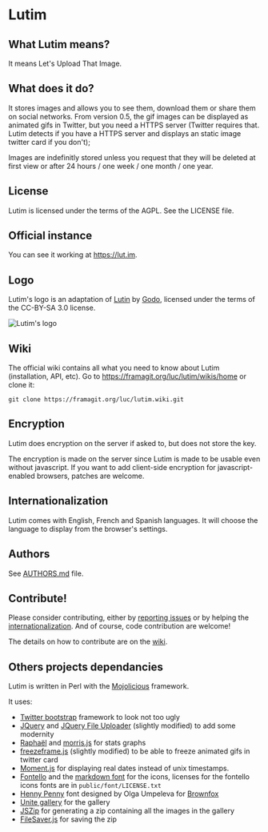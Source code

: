 # Lutim

## What Lutim means?
It means Let's Upload That Image.

## What does it do?
It stores images and allows you to see them, download them or share them on social networks. From version 0.5, the gif images can be displayed as animated gifs in Twitter, but you need a HTTPS server (Twitter requires that. Lutim detects if you have a HTTPS server and displays an static image twitter card if you don't);

Images are indefinitly stored unless you request that they will be deleted at first view or after 24 hours / one week / one month / one year.

## License
Lutim is licensed under the terms of the AGPL. See the LICENSE file.

## Official instance
You can see it working at https://lut.im.

## Logo
Lutim's logo is an adaptation of [Lutin](http://commons.wikimedia.org/wiki/File:Lutin_by_godo.jpg) by [Godo](http://godoillustrateur.wordpress.com/), licensed under the terms of the CC-BY-SA 3.0 license.

![Lutim's logo](https://lut.im/img/Lutim_small.png)

## Wiki

The official wiki contains all what you need to know about Lutim (installation, API, etc). Go to <https://framagit.org/luc/lutim/wikis/home> or clone it:

```
git clone https://framagit.org/luc/lutim.wiki.git
```

## Encryption

Lutim does encryption on the server if asked to, but does not store the key.

The encryption is made on the server since Lutim is made to be usable even without javascript. If you want to add client-side encryption for javascript-enabled browsers, patches are welcome.

## Internationalization

Lutim comes with English, French and Spanish languages. It will choose the language to display from the browser's settings.


## Authors

See [AUTHORS.md](AUTHORS.md) file.

## Contribute!

Please consider contributing, either by [reporting issues](https://framagit.org/luc/lutim/issues) or by helping the [internationalization](https://pootle.framasoft.org/projects/lutim/). And of course, code contribution are welcome!

The details on how to contribute are on the [wiki](https://framagit.org/luc/lutim/wikis/contribute).

## Others projects dependancies

Lutim is written in Perl with the [Mojolicious](http://mojolicio.us) framework.

It uses:

* [Twitter bootstrap](http://getbootstrap.com) framework to look not too ugly
* [JQuery](http://jquery.com) and [JQuery File Uploader](https://github.com/danielm/uploader/) (slightly modified) to add some modernity
* [Raphaël](http://raphaeljs.com/) and [morris.js](https://morrisjs.github.io/morris.js/) for stats graphs
* [freezeframe.js](http://freezeframe.chrisantonellis.com/) (slightly modified) to be able to freeze animated gifs in twitter card
* [Moment.js](http://momentjs.com/) for displaying real dates instead of unix timestamps.
* [Fontello](http://fontello.com/) and the [markdown font](https://github.com/dcurtis/markdown-mark/) for the icons, licenses for the fontello icons fonts are in `public/font/LICENSE.txt`
* [Henny Penny](https://www.google.com/fonts/specimen/Henny+Penny) font designed by Olga Umpeleva for [Brownfox](http://brownfox.org)
* [Unite gallery](http://unitegallery.net/) for the gallery
* [JSZip](https://stuk.github.io/jszip/) for generating a zip containing all the images in the gallery
* [FileSaver.js](https://github.com/eligrey/FileSaver.js/) for saving the zip

